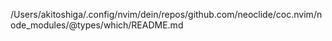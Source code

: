 /Users/akitoshiga/.config/nvim/dein/repos/github.com/neoclide/coc.nvim/node_modules/@types/which/README.md
